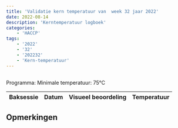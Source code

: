 ```yaml
---
title: 'Validatie kern temperatuur van  week 32 jaar 2022'
date: 2022-08-14
description: 'Kerntemperatuur logboek'
categories:
    - 'HACCP'
tags:
    - '2022'
    - '32'
    - '202232'
    - 'Kern-temperatuur'
---
```


## 

Programma: 
Minimale temperatuur: 75°C

| Baksessie | Datum | Visueel beoordeling | Temperatuur |
|:---|:---|:---|:---|


## Opmerkingen


